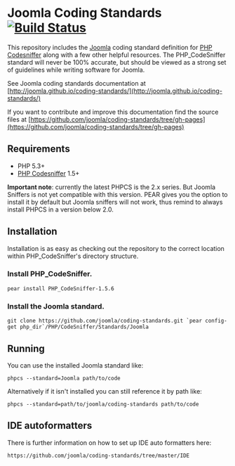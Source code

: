 Joomla Coding Standards [![Build Status](https://travis-ci.org/vess/coding-standards.png?branch=phpcs-new)](https://travis-ci.org/vess/coding-standards)
=======================

This repository includes the [Joomla](http://developer.joomla.org) coding standard definition for [PHP Codesniffer](http://pear.php.net/PHP_CodeSniffer) along with a few other helpful resources.  The PHP_CodeSniffer standard will never be 100% accurate, but should be viewed as a strong set of guidelines while writing software for Joomla.

See Joomla coding standards documentation at [http://joomla.github.io/coding-standards/](http://joomla.github.io/coding-standards/)

If you want to contribute and improve this documentation find the source files at [https://github.com/joomla/coding-standards/tree/gh-pages](https://github.com/joomla/coding-standards/tree/gh-pages)

## Requirements

* PHP 5.3+
* [PHP Codesniffer](http://pear.php.net/PHP_CodeSniffer) 1.5+

**Important note**: currently the latest PHPCS is the 2.x series. But Joomla Sniffers is not yet compatible with this version. PEAR gives you the option to install it by default but  Joomla sniffers will not work, thus remind to always install PHPCS in a version below 2.0.


## Installation

Installation is as easy as checking out the repository to the correct location within PHP_CodeSniffer's directory structure.

### Install PHP_CodeSniffer.

	pear install PHP_CodeSniffer-1.5.6

### Install the Joomla standard.

	git clone https://github.com/joomla/coding-standards.git `pear config-get php_dir`/PHP/CodeSniffer/Standards/Joomla

## Running

You can use the installed Joomla standard like:

	phpcs --standard=Joomla path/to/code

Alternatively if it isn't installed you can still reference it by path like:

	phpcs --standard=path/to/joomla/coding-standards path/to/code
	
## IDE autoformatters

There is further information on how to set up IDE auto formatters here: 

	https://github.com/joomla/coding-standards/tree/master/IDE
